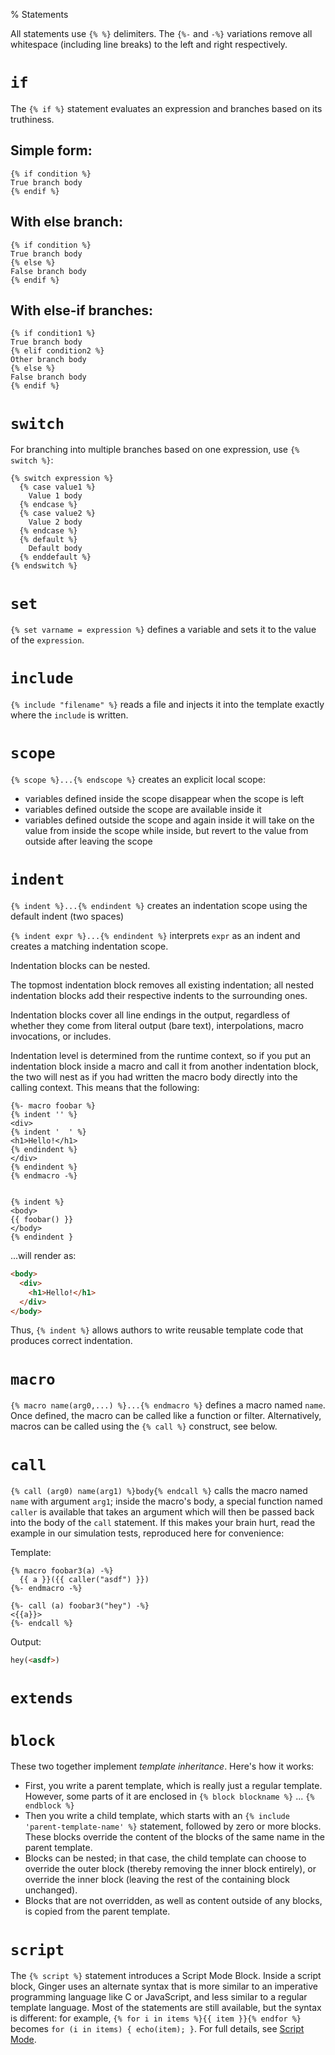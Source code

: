 % Statements

All statements use `{% %}` delimiters. The `{%-` and `-%}` variations remove
all whitespace (including line breaks) to the left and right respectively.

# `if`

The `{% if %}` statement evaluates an expression and branches based on its
truthiness.

## Simple form:

```ginger
{% if condition %}
True branch body
{% endif %}
```

## With else branch:

```ginger
{% if condition %}
True branch body
{% else %}
False branch body
{% endif %}
```

## With else-if branches:

```ginger
{% if condition1 %}
True branch body
{% elif condition2 %}
Other branch body
{% else %}
False branch body
{% endif %}
```

# `switch`

For branching into multiple branches based on one expression, use `{% switch
%}`:

```ginger
{% switch expression %}
  {% case value1 %}
    Value 1 body
  {% endcase %}
  {% case value2 %}
    Value 2 body
  {% endcase %}
  {% default %}
    Default body
  {% enddefault %}
{% endswitch %}
```

# `set`

`{% set varname = expression %}` defines a variable and sets it to the value of
the `expression`.

# `include`

`{% include "filename" %}` reads a file and injects it into the template
exactly where the `include` is written.

# `scope`

`{% scope %}...{% endscope %}` creates an explicit local scope:

- variables defined inside the scope disappear when the scope is left
- variables defined outside the scope are available inside it
- variables defined outside the scope and again inside it will take on the
  value from inside the scope while inside, but revert to the value from
  outside after leaving the scope

# `indent`

`{% indent %}...{% endindent %}` creates an indentation scope using the default
indent (two spaces)

`{% indent expr %}...{% endindent %}` interprets `expr` as an indent and
creates a matching indentation scope.

Indentation blocks can be nested.

The topmost indentation block removes all existing indentation; all nested
indentation blocks add their respective indents to the surrounding ones.

Indentation blocks cover all line endings in the output, regardless of whether
they come from literal output (bare text), interpolations, macro invocations,
or includes.

Indentation level is determined from the runtime context, so if you put an
indentation block inside a macro and call it from another indentation block,
the two will nest as if you had written the macro body directly into the
calling context. This means that the following:

```ginger
{%- macro foobar %}
{% indent '' %}
<div>
{% indent '  ' %}
<h1>Hello!</h1>
{% endindent %}
</div>
{% endindent %}
{% endmacro -%}


{% indent %}
<body>
{{ foobar() }}
</body>
{% endindent }
```

...will render as:

```html
<body>
  <div>
    <h1>Hello!</h1>
  </div>
</body>
```

Thus, `{% indent %}` allows authors to write reusable template code that
produces correct indentation.

# `macro`

`{% macro name(arg0,...) %}...{% endmacro %}` defines a macro named `name`.
Once defined, the macro can be called like a function or filter. Alternatively,
macros can be called using the `{% call %}` construct, see below.

# `call`

`{% call (arg0) name(arg1) %}body{% endcall %}` calls the macro named `name`
with argument `arg1`; inside the macro's body, a special function named
`caller` is available that takes an argument which will then be passed back
into the body of the `call` statement. If this makes your brain hurt, read the
example in our simulation tests, reproduced here for convenience:

Template:

```ginger
{% macro foobar3(a) -%}
  {{ a }}({{ caller("asdf") }})
{%- endmacro -%}

{%- call (a) foobar3("hey") -%}
<{{a}}>
{%- endcall %}
```

Output:

```html
hey(<asdf>)
```

# `extends`
# `block`

These two together implement *template inheritance*. Here's how it works:

- First, you write a parent template, which is really just a regular template.
  However, some parts of it are enclosed in `{% block blockname %}` ... `{%
  endblock %}`
- Then you write a child template, which starts with an `{% include
  'parent-template-name' %}` statement, followed by zero or more blocks. These
  blocks override the content of the blocks of the same name in the parent
  template.
- Blocks can be nested; in that case, the child template can choose to override
  the outer block (thereby removing the inner block entirely), or override the
  inner block (leaving the rest of the containing block unchanged).
- Blocks that are not overridden, as well as content outside of any blocks, is
  copied from the parent template.

# `script`

The `{% script %}` statement introduces a Script Mode Block. Inside a script
block, Ginger uses an alternate syntax that is more similar to an imperative
programming language like C or JavaScript, and less similar to a regular
template language. Most of the statements are still available, but the syntax
is different: for example, `{% for i in items %}{{ item }}{% endfor %}` becomes
`for (i in items) { echo(item); }`. For full details, see [Script
Mode](script.html).

